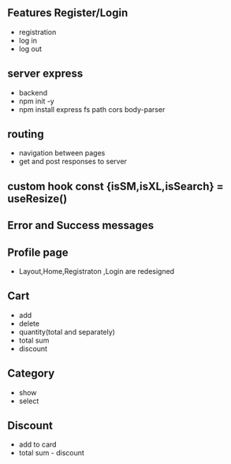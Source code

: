 ## Features Register/Login
- registration
- log in
- log out

## server express
- backend 
- npm init -y
- npm install express fs path cors body-parser

## routing
- navigation between pages
- get and post responses to server

## custom hook const {isSM,isXL,isSearch} = useResize()

## Error and Success messages

## Profile page
- Layout,Home,Registraton ,Login are redesigned

## Cart
- add 
- delete
- quantity(total and separately)
- total sum
- discount


## Category
- show
- select

## Discount 
- add to card 
- total sum - discount

#### 
